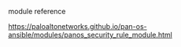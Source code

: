 module reference

https://paloaltonetworks.github.io/pan-os-ansible/modules/panos_security_rule_module.html
